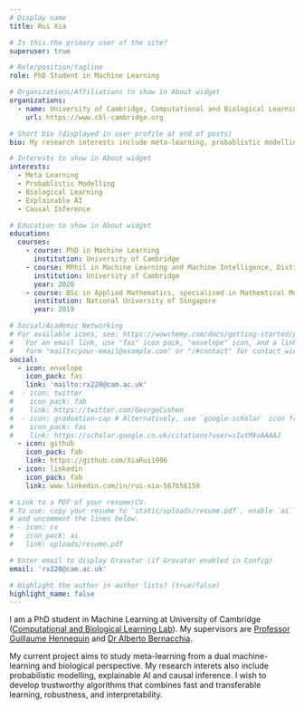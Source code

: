 ```yaml
---
# Display name
title: Rui Xia

# Is this the primary user of the site?
superuser: true

# Role/position/tagline
role: PhD Student in Machine Learning

# Organizations/Affiliations to show in About widget
organizations:
  - name: University of Cambridge, Computational and Biological Learning Lab
    url: https://www.cbl-cambridge.org

# Short bio (displayed in user profile at end of posts)
bio: My research interests include meta-learning, probablistic modelling, neuroscience, explainable AI and causal inference.

# Interests to show in About widget
interests:
  - Meta Learning
  - Probablistic Modelling
  - Biological Learning
  - Explainable AI
  - Causal Inference

# Education to show in About widget
education:
  courses:
    - course: PhD in Machine Learning
      institution: University of Cambridge
    - course: MPhil in Machine Learning and Machine Intelligence, Distinction
      institution: University of Cambridge
      year: 2020
    - course: BSc in Applied Mathematics, specialised in Mathemtical Modelling and Data Analysis
      institution: National University of Singapore
      year: 2019

# Social/Academic Networking
# For available icons, see: https://wowchemy.com/docs/getting-started/page-builder/#icons
#   For an email link, use "fas" icon pack, "envelope" icon, and a link in the
#   form "mailto:your-email@example.com" or "/#contact" for contact widget.
social:
  - icon: envelope
    icon_pack: fas
    link: 'mailto:rx220@cam.ac.uk'
#  - icon: twitter
#    icon_pack: fab
#    link: https://twitter.com/GeorgeCushen
#  - icon: graduation-cap # Alternatively, use `google-scholar` icon from `ai` icon pack
#    icon_pack: fas
#    link: https://scholar.google.co.uk/citations?user=sIwtMXoAAAAJ
  - icon: github
    icon_pack: fab
    link: https://github.com/XiaRui1996
  - icon: linkedin
    icon_pack: fab
    link: www.linkedin.com/in/rui-xia-567b56150

# Link to a PDF of your resume/CV.
# To use: copy your resume to `static/uploads/resume.pdf`, enable `ai` icons in `params.toml`,
# and uncomment the lines below.
# - icon: cv
#   icon_pack: ai
#   link: uploads/resume.pdf

# Enter email to display Gravatar (if Gravatar enabled in Config)
email: 'rx220@cam.ac.uk'

# Highlight the author in author lists? (true/false)
highlight_name: false
---
```


I am a PhD student in Machine Learning at University of Cambridge ([Computational and Biological Learning Lab](https://www.cbl-cambridge.org)).  My supervisors are [Professor Guillaume Hennequin](https://www.cbl-cambridge.org/people/gjeh2) and [Dr Alberto Bernacchia](https://scholar.google.com/citations?user=n48pFqcAAAAJ&hl=en).

My current project aims to study meta-learning from a dual machine-learning and biological perspective. My research interets also include probabilistic modelling, explainable AI and causal inference. I wish to develop trustworthy algorithms that combines fast and transferable learning, robustness, and interpretability. 

<!---
 {{< icon name="download" pack="fas" >}} Download my {{< staticref "uploads/demo_resume.pdf" "newtab" >}}resumé{{< /staticref >}}.
-->
